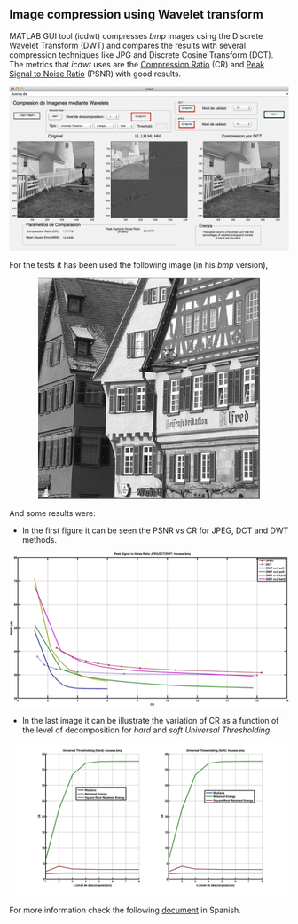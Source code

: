 ## Image compression using Wavelet transform 

MATLAB GUI tool (icdwt) compresses _bmp_ images using the Discrete Wavelet Transform (DWT) and compares the results with several compression techniques like JPG and Discrete Cosine Transform (DCT). The metrics that *icdwt* uses are the [Compression Ratio](https://en.wikipedia.org/wiki/Data_compression_ratio) (CR) and [Peak Signal to Noise Ratio](https://en.wikipedia.org/wiki/Peak_signal-to-noise_ratio) (PSNR) with good results.

<p align="center"><img src="doc/img/wavelet_matlab_icdwt.png" width="600"></p>

For the tests it has been used the following image (in his _bmp_ version),

<p align="center"><img src="doc/img/houses.png" width="400"></p>

And some results were:

* In the first figure it can be seen the PSNR vs CR for JPEG, DCT and DWT methods.

<p align="center"><img src="doc/img/psnr_jpeg_dct_dwt_comparison_houses.png" width="700"></p>

* In the last image it can be illustrate the variation of CR as a function of the level of decomposition for _hard_ and _soft_ *Universal Thresholding*. 

<p align="center"><img src="doc/img/cr_uni_thr_s_h_houses.png" width="700"></p>

For more information check the following [document](https://github.com/ahestevenz/icdwt/blob/master/doc/image_compression.pdf) in Spanish.

